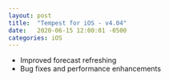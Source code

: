 ```yaml
---
layout: post
title:  "Tempest for iOS - v4.04"
date:   2020-06-15 12:00:01 -0500
categories: iOS
---
```


- Improved forecast refreshing
- Bug fixes and performance enhancements
